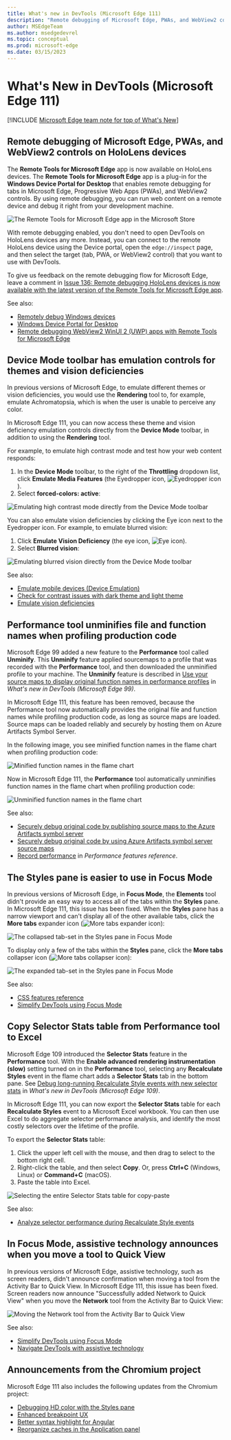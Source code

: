 ```yaml
---
title: What's new in DevTools (Microsoft Edge 111)
description: "Remote debugging of Microsoft Edge, PWAs, and WebView2 controls on HoloLens devices. Device Mode toolbar has emulation controls for themes and vision deficiencies. Performance tool unminifies file and function names while profiling. Styles tab easier to use in Focus Mode. Copy Selector Stats table from Performance tool. In Focus Mode, assistive tech announces tool moved to Quick View. And more."
author: MSEdgeTeam
ms.author: msedgedevrel
ms.topic: conceptual
ms.prod: microsoft-edge
ms.date: 03/15/2023
---
```

# What's New in DevTools (Microsoft Edge 111)

[!INCLUDE [Microsoft Edge team note for top of What's New](../../includes/edge-whats-new-note.md)]


<!-- ====================================================================== -->
## Remote debugging of Microsoft Edge, PWAs, and WebView2 controls on HoloLens devices

<!-- Subtitle: Get the Remote Tools for Microsoft Edge app from the Microsoft Store to set up remote debugging today! -->

The **Remote Tools for Microsoft Edge** app is now available on HoloLens devices.  The **Remote Tools for Microsoft Edge** app is a plug-in for the **Windows Device Portal for Desktop** that enables remote debugging for tabs in Microsoft Edge, Progressive Web Apps (PWAs), and WebView2 controls.  By using remote debugging, you can run web content on a remote device and debug it right from your development machine.

![The Remote Tools for Microsoft Edge app in the Microsoft Store](./devtools-111-images/remote-tools-in-the-microsoft-store.png)

With remote debugging enabled, you don't need to open DevTools on HoloLens devices any more.  Instead, you can connect to the remote HoloLens device using the Device portal, open the `edge://inspect` page, and then select the target (tab, PWA, or WebView2 control) that you want to use with DevTools.

To give us feedback on the remote debugging flow for Microsoft Edge, leave a comment in [Issue 136: Remote debugging HoloLens devices is now available with the latest version of the Remote Tools for Microsoft Edge app](https://github.com/MicrosoftEdge/DevTools/issues/136).

See also:
* [Remotely debug Windows devices](../../../remote-debugging/windows.md)
* [Windows Device Portal for Desktop](/windows/uwp/debug-test-perf/device-portal-desktop)
* [Remote debugging WebView2 WinUI 2 (UWP) apps with Remote Tools for Microsoft Edge](../../../../webview2/how-to/remote-debugging.md)


<!-- ====================================================================== -->
## Device Mode toolbar has emulation controls for themes and vision deficiencies

<!-- Subtitle: Use the new Eyedropper and Eye icons from the Device Mode toolbar to test how your web content responds to light, dark, and high contrast themes and vision deficiencies like color blindness. -->

In previous versions of Microsoft Edge, to emulate different themes or vision deficiencies, you would use the **Rendering** tool to, for example, emulate Achromatopsia, which is when the user is unable to perceive any color.

In Microsoft Edge 111, you can now access these theme and vision deficiency emulation controls directly from the **Device Mode** toolbar, in addition to using the **Rendering** tool.

For example, to emulate high contrast mode and test how your web content responds:

1. In the **Device Mode** toolbar, to the right of the **Throttling** dropdown list, click **Emulate Media Features** (the Eyedropper icon, ![Eyedropper icon](./devtools-111-images/eyedropper-device-mode-icon.png)).
1. Select **forced-colors: active**:

![Emulating high contrast mode directly from the Device Mode toolbar](./devtools-111-images/new-emulation-options-hc-mode.png)

You can also emulate vision deficiencies by clicking the Eye icon next to the Eyedropper icon.  For example, to emulate blurred vision:

1. Click **Emulate Vision Deficiency** (the eye icon, ![Eye icon](./devtools-111-images/eye-device-mode-icon.png)).
1. Select **Blurred vision**:

![Emulating blurred vision directly from the Device Mode toolbar](./devtools-111-images/new-emulation-options-blurred-vision.png)

See also:
* [Emulate mobile devices (Device Emulation)](../../../device-mode/index.md)
* [Check for contrast issues with dark theme and light theme](../../../accessibility/test-dark-mode.md)
* [Emulate vision deficiencies](../../../accessibility/emulate-vision-deficiencies.md)


<!-- ====================================================================== -->
## Performance tool unminifies file and function names when profiling production code
<!-- if change heading: update link in what's new item that links to here -->

<!-- Subtitle: As long as the Performance tool can find sourcemaps from Symbol Server, the Performance tool automatically presents the original file and function names in the flame chart. -->

Microsoft Edge 99 added a new feature to the **Performance** tool called **Unminify**. This **Unminify** feature applied sourcemaps to a profile that was recorded with the **Performance** tool, and then downloaded the unminified profile to your machine. The **Unminify** feature is described in [Use your source maps to display original function names in performance profiles](../../2022/03/devtools.md#use-your-source-maps-to-display-original-function-names-in-performance-profiles) in _What's new in DevTools (Microsoft Edge 99)_.

In Microsoft Edge 111, this feature has been removed, because the Performance tool now automatically provides the original file and function names while profiling production code, as long as source maps are loaded.  Source maps can be loaded reliably and securely by hosting them on Azure Artifacts Symbol Server.

In the following image, you see minified function names in the flame chart when profiling production code:

![Minified function names in the flame chart](./devtools-111-images/minified-flame-chart.png)

Now in Microsoft Edge 111, the **Performance** tool automatically unminifies function names in the flame chart when profiling production code:

![Unminified function names in the flame chart](./devtools-111-images/unminified-flame-chart.png)

See also:
* [Securely debug original code by publishing source maps to the Azure Artifacts symbol server](../../../javascript/publish-source-maps-to-azure.md)
* [Securely debug original code by using Azure Artifacts symbol server source maps](../../../javascript/consume-source-maps-from-azure.md)
* [Record performance](../../../evaluate-performance/reference.md#record-performance) in _Performance features reference_.


<!-- ====================================================================== -->
## The Styles pane is easier to use in Focus Mode

<!-- Subtitle: In previous versions of Microsoft Edge, the Styles pane of the Elements tool didn't provide easy access to all of the sections within it. This issue has now been fixed in Microsoft Edge 111. -->

In previous versions of Microsoft Edge, in **Focus Mode**, the **Elements** tool didn't provide an easy way to access all of the tabs within the **Styles** pane.  In Microsoft Edge 111, this issue has been fixed. When the **Styles** pane has a narrow viewport and can't display all of the other available tabs, click the **More tabs** expander icon (![More tabs expander icon](./devtools-111-images/more-tools-expand-icon.png)):

![The collapsed tab-set in the Styles pane in Focus Mode](./devtools-111-images/collapsed-menu-for-styles-pane.png)

To display only a few of the tabs within the **Styles** pane, click the **More tabs** collapser icon (![More tabs collapser icon](./devtools-111-images/more-tools-collapse-icon.png)):

![The expanded tab-set in the Styles pane in Focus Mode](./devtools-111-images/expanded-menu-for-styles-pane.png)

See also:
* [CSS features reference](../../../css/reference.md)
* [Simplify DevTools using Focus Mode](../../../experimental-features/focus-mode.md)


<!-- ====================================================================== -->
## Copy Selector Stats table from Performance tool to Excel

<!-- Subtitle: In Microsoft Edge 111, you can copy and paste Selector Stats data from the Performance tool for aggregate selector performance analysis. -->

Microsoft Edge 109 introduced the **Selector Stats** feature in the **Performance** tool.  With the **Enable advanced rendering instrumentation (slow)** setting turned on in the **Performance** tool, selecting any **Recalculate Styles** event in the flame chart adds a **Selector Stats** tab in the bottom pane.  See [Debug long-running Recalculate Style events with new selector stats](../../2023/01/devtools-109.md#debug-long-running-recalculate-style-events-with-new-selector-stats) in _What's new in DevTools (Microsoft Edge 109)_.

In Microsoft Edge 111, you can now export the **Selector Stats** table for each **Recalculate Styles** event to a Microsoft Excel workbook.  You can then use Excel to do aggregate selector performance analysis, and identify the most costly selectors over the lifetime of the profile.

To export the **Selector Stats** table:

1. Click the upper left cell with the mouse, and then drag to select to the bottom right cell.
1. Right-click the table, and then select **Copy**.  Or, press **Ctrl+C** (Windows, Linux) or **Command+C** (macOS).
1. Paste the table into Excel.

![Selecting the entire Selector Stats table for copy-paste](./devtools-111-images/export-selector-stats-table.png)

See also:
* [Analyze selector performance during Recalculate Style events](../../../evaluate-performance/selector-stats.md)


<!-- ====================================================================== -->
## In Focus Mode, assistive technology announces when you move a tool to Quick View

In previous versions of Microsoft Edge, assistive technology, such as screen readers, didn't announce confirmation when moving a tool from the Activity Bar to Quick View.  In Microsoft Edge 111, this issue has been fixed.  Screen readers now announce "Successfully added Network to Quick View" when you move the **Network** tool from the Activity Bar to Quick View:

![Moving the Network tool from the Activity Bar to Quick View](./devtools-111-images/move-network-tool-to-quickview.png)

See also:
* [Simplify DevTools using Focus Mode](../../../experimental-features/focus-mode.md)
* [Navigate DevTools with assistive technology](../../../accessibility/navigation.md)


<!-- ====================================================================== -->
## Announcements from the Chromium project

Microsoft Edge 111 also includes the following updates from the Chromium project:

* [Debugging HD color with the Styles pane](https://developer.chrome.com/blog/new-in-devtools-111/#color)
* [Enhanced breakpoint UX](https://developer.chrome.com/blog/new-in-devtools-111/#breakpoint-redesign)
* [Better syntax highlight for Angular](https://developer.chrome.com/blog/new-in-devtools-111/#syntax)
* [Reorganize caches in the Application panel](https://developer.chrome.com/blog/new-in-devtools-111/#cache)


<!-- ====================================================================== -->
<!-- uncomment if content is copied from developer.chrome.com to this page -->

<!-- > [!NOTE]
> Portions of this page are modifications based on work created and [shared by Google](https://developers.google.com/terms/site-policies) and used according to terms described in the [Creative Commons Attribution 4.0 International License](https://creativecommons.org/licenses/by/4.0).
> The original page for announcements from the Chromium project is [What's New in DevTools (Chrome 111)](https://developer.chrome.com/blog/new-in-devtools-111) and is authored by [Jecelyn Yeen](https://developers.google.com/web/resources/contributors#jecelynyeen) (Developer advocate working on Chrome DevTools at Google). -->


<!-- ====================================================================== -->
<!-- uncomment if content is copied from developer.chrome.com to this page -->

<!-- [![Creative Commons License](../../../../media/cc-logo/88x31.png)](https://creativecommons.org/licenses/by/4.0)
This work is licensed under a [Creative Commons Attribution 4.0 International License](https://creativecommons.org/licenses/by/4.0). -->
